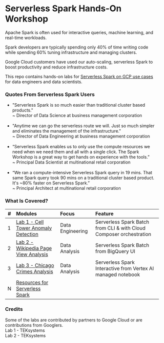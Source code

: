 # Serverless Spark Hands-On Workshop

Apache Spark is often used for interactive queries, machine learning, and real-time workloads.<br>

Spark developers are typically spending only 40% of time writing code while spending 60% tuning infrastructure and managing clusters.<br>

Google Cloud customers have used our auto-scaling, serverless Spark to boost productivity and reduce infrastructure costs.<br>

This repo contains hands-on labs for [Serverless Spark on GCP use cases](https://cloud.google.com/solutions/spark) for data engineers and data scientists.

### Quotes From Serverless Spark Users
- "Serverless Spark is so much easier than traditional cluster based products."<br> 
~ Director of Data Science at business management corporation<br><br>
- "Anytime we can go the serverless route we will.  Just so much simpler and eliminates the management of the infrastructure."<br>
~ Director of Data Engineering at business management corporation<br><br>
- “Serverless Spark enables us to only use the compute resources we need when we need them and all with a single click.  The Spark Workshop is a great way to get hands on experience with the tools.”<br> 
~ Principal Data Scientist at multinational retail corporation<br><br>
- “We ran a compute-intensive Serverless Spark query in 19 mins.  That same Spark query took 90 mins on a traditional cluster based product.  It's ~80% faster on Serverless Spark.”<br> 
~ Principal Architect at multinational retail corporation

### What Is Covered?
| # | Modules | Focus | Feature |
| -- | :--- | :-- | :-- |
| 1 | [Lab 1 - Cell Tower Anomaly Detection](lab-01/README.md) | Data Engineering | Serverless Spark Batch from CLI & with Cloud Composer orchestration|
| 2 | [Lab 2 - Wikipedia Page View Analysis](lab-02/README.md) | Data Analysis | Serverless Spark Batch from BigQuery UI |
| 3 | [Lab 3 - Chicago Crimes Analysis](lab-03/README.md) | Data Analysis | Serverless Spark Interactive from Vertex AI managed notebook|
| N | [Resources for Serverless Spark](https://spark.apache.org/docs/latest/) |

### Credits
Some of the labs are contributed by partners to Google Cloud or are contributions from Googlers.<br>
Lab 1 - TEKsystems<br>
Lab 2 - TEKsystems<br>
